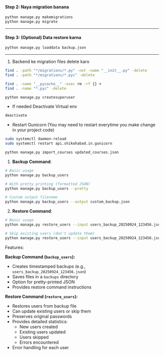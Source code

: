 #### Step 2: Naya migration banana

```bash
python manage.py makemigrations
python manage.py migrate
```

---

#### Step 3: (Optional) Data restore karna

```bash
python manage.py loaddata backup.json
```

---

1. Backend ke migration files delete karo
```bash
find . -path "*/migrations/*.py" -not -name "__init__.py" -delete
find . -path "*/migrations/*.pyc" -delete

find . -name "__pycache__" -exec rm -rf {} +
find . -name "*.pyc" -delete
```


```sh
python manage.py createsuperuser
```

- If needed Deactivate Virtual env
```sh
deactivate
```

- Restart Gunicorn (You may need to restart everytime you make change in your project code)
```sh
sudo systemctl daemon-reload
sudo systemctl restart api.shikohabad.in.gunicorn
```


```sh
python manage.py import_courses updated_courses.json
```



1. **Backup Command**:
```bash
# Basic usage
python manage.py backup_users

# With pretty printing (formatted JSON)
python manage.py backup_users --pretty

# Custom output filename
python manage.py backup_users --output custom_backup.json
```

2. **Restore Command**:
```bash
# Basic usage
python manage.py restore_users --input users_backup_20250924_123456.json

# Skip existing users (don't update them)
python manage.py restore_users --input users_backup_20250924_123456.json --skip-existing
```

Features:

**Backup Command (`backup_users`):**
- Creates timestamped backups (e.g., `users_backup_20250924_123456.json`)
- Saves files in a `backups` directory
- Option for pretty-printed JSON
- Provides restore command instructions

**Restore Command (`restore_users`):**
- Restores users from backup file
- Can update existing users or skip them
- Preserves original passwords
- Provides detailed statistics:
  - New users created
  - Existing users updated
  - Users skipped
  - Errors encountered
- Error handling for each user
